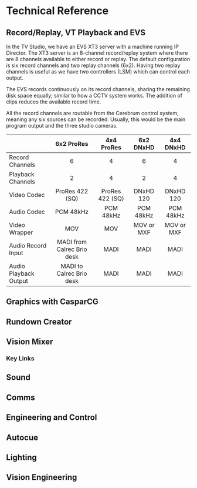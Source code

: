 # Technical Reference

## Record/Replay, VT Playback and EVS

In the TV Studio, we have an EVS XT3 server with a machine running IP Director. The XT3 server is an 8-channel record/replay system where there are 8 channels available to either record or replay. The default configuration is six record channels and two replay channels (6x2). Having two replay channels is useful as we have two controllers (LSM) which can control each output.

The EVS records continuously on its record channels, sharing the remaining disk space equally; similar to how a CCTV system works. The addition of clips reduces the available record time.

All the record channels are routable from the Cerebrum control system, meaning any six sources can be recorded. Usually, this would be the main program output and the three studio cameras.

|                       |         6x2 ProRes         |   4x4 ProRes    | 6x2 DNxHD  | 4x4 DNxHD  |
| :-------------------- | :------------------------: | :-------------: | :--------: | :--------: |
| Record Channels       |             6              |        4        |     6      |     4      |
| Playback Channels     |             2              |        4        |     2      |     4      |
| Video Codec           |      ProRes 422 (SQ)       | ProRes 422 (SQ) | DNxHD 120  | DNxHD 120  |
| Audio Codec           |         PCM 48kHz          |    PCM 48kHz    | PCM 48kHz  | PCM 48kHz  |
| Video Wrapper         |            MOV             |       MOV       | MOV or MXF | MOV or MXF |
| Audio Record Input    | MADI from Calrec Brio desk |      MADI       |    MADI    |    MADI    |
| Audio Playback Output |  MADI to Calrec Brio desk  |      MADI       |    MADI    |    MADI    |


## Graphics with CasparCG

## Rundown Creator

## Vision Mixer

### Key Links

## Sound

## Comms

## Engineering and Control

## Autocue

## Lighting

## Vision Engineering
